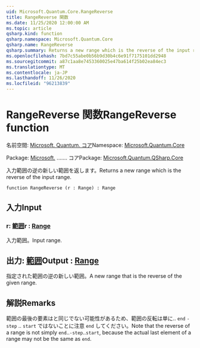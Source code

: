 ```yaml
---
uid: Microsoft.Quantum.Core.RangeReverse
title: RangeReverse 関数
ms.date: 11/25/2020 12:00:00 AM
ms.topic: article
qsharp.kind: function
qsharp.namespace: Microsoft.Quantum.Core
qsharp.name: RangeReverse
qsharp.summary: Returns a new range which is the reverse of the input range.
ms.openlocfilehash: 7bd7c55abe0b56b9d30b4c6e91f7175101dd2948
ms.sourcegitcommit: a87c1aa8e7453360025e47ba614f25b02ea84ec3
ms.translationtype: MT
ms.contentlocale: ja-JP
ms.lasthandoff: 11/26/2020
ms.locfileid: "96213839"
---
```

# <a name="rangereverse-function"></a><span data-ttu-id="385c6-102">RangeReverse 関数</span><span class="sxs-lookup"><span data-stu-id="385c6-102">RangeReverse function</span></span>

<span data-ttu-id="385c6-103">名前空間: [Microsoft. Quantum. コア](xref:Microsoft.Quantum.Core)</span><span class="sxs-lookup"><span data-stu-id="385c6-103">Namespace: [Microsoft.Quantum.Core](xref:Microsoft.Quantum.Core)</span></span>

<span data-ttu-id="385c6-104">Package: [Microsoft.](https://nuget.org/packages/Microsoft.Quantum.QSharp.Core) ....... コア</span><span class="sxs-lookup"><span data-stu-id="385c6-104">Package: [Microsoft.Quantum.QSharp.Core](https://nuget.org/packages/Microsoft.Quantum.QSharp.Core)</span></span>


<span data-ttu-id="385c6-105">入力範囲の逆の新しい範囲を返します。</span><span class="sxs-lookup"><span data-stu-id="385c6-105">Returns a new range which is the reverse of the input range.</span></span>

```qsharp
function RangeReverse (r : Range) : Range
```


## <a name="input"></a><span data-ttu-id="385c6-106">入力</span><span class="sxs-lookup"><span data-stu-id="385c6-106">Input</span></span>

### <a name="r--range"></a><span data-ttu-id="385c6-107">r: [範囲](xref:microsoft.quantum.lang-ref.range)</span><span class="sxs-lookup"><span data-stu-id="385c6-107">r : [Range](xref:microsoft.quantum.lang-ref.range)</span></span>

<span data-ttu-id="385c6-108">入力範囲。</span><span class="sxs-lookup"><span data-stu-id="385c6-108">Input range.</span></span>



## <a name="output--range"></a><span data-ttu-id="385c6-109">出力: [範囲](xref:microsoft.quantum.lang-ref.range)</span><span class="sxs-lookup"><span data-stu-id="385c6-109">Output : [Range](xref:microsoft.quantum.lang-ref.range)</span></span>

<span data-ttu-id="385c6-110">指定された範囲の逆の新しい範囲。</span><span class="sxs-lookup"><span data-stu-id="385c6-110">A new range that is the reverse of the given range.</span></span>

## <a name="remarks"></a><span data-ttu-id="385c6-111">解説</span><span class="sxs-lookup"><span data-stu-id="385c6-111">Remarks</span></span>

<span data-ttu-id="385c6-112">範囲の最後の要素はと同じでない可能性があるため、範囲の反転は単に.. `end` `-step` .. `start` ではないことに注意 `end` してください。</span><span class="sxs-lookup"><span data-stu-id="385c6-112">Note that the reverse of a range is not simply `end`..`-step`..`start`, because the actual last element of a range may not be the same as `end`.</span></span>